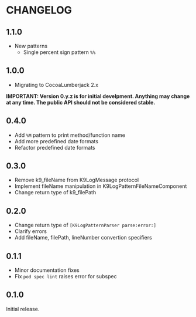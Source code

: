 # CHANGELOG

## 1.1.0

* New patterns
  - Single percent sign pattern `%%`

## 1.0.0

* Migrating to CocoaLumberjack 2.x

**IMPORTANT: Version 0.y.z is for initial develpment. Anything may change at any time. The public API should not be considered stable.**

## 0.4.0

* Add `%M` pattern to print method/function name
* Add more predefined date formats
* Refactor predefined date formats

## 0.3.0

* Remove k9_fileName from K9LogMessage protocol
* Implement fileName manipulation in K9LogPatternFileNameComponent
* Change return type of k9_filePath

## 0.2.0

* Change return type of `[K9LogPatternParser parse:error:]`
* Clarify errors
* Add fileName, filePath, lineNumber convertion specifiers

## 0.1.1

* Minor documentation fixes
* Fix `pod spec lint` raises error for subspec

## 0.1.0

Initial release.
